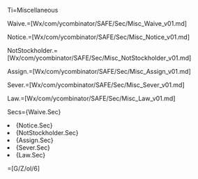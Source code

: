 Ti=Miscellaneous

Waive.=[Wx/com/ycombinator/SAFE/Sec/Misc_Waive_v01.md]

Notice.=[Wx/com/ycombinator/SAFE/Sec/Misc_Notice_v01.md]

NotStockholder.=[Wx/com/ycombinator/SAFE/Sec/Misc_NotStockholder_v01.md]

Assign.=[Wx/com/ycombinator/SAFE/Sec/Misc_Assign_v01.md]

Sever.=[Wx/com/ycombinator/SAFE/Sec/Misc_Sever_v01.md]

Law.=[Wx/com/ycombinator/SAFE/Sec/Misc_Law_v01.md]

Secs={Waive.Sec}<li>{Notice.Sec}<li>{NotStockholder.Sec}<li>{Assign.Sec}<li>{Sever.Sec}<li>{Law.Sec}

=[G/Z/ol/6]
